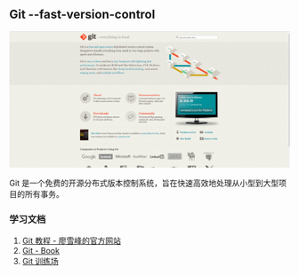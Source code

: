 ## Git  --fast-version-control

![](/assets/git-srm.com.png)

Git 是一个免费的开源分布式版本控制系统，旨在快速高效地处理从小型到大型项目的所有事务。

### 学习文档

1. [Git 教程 - 廖雪峰的官方网站](https://www.liaoxuefeng.com/wiki/896043488029600)
2. [Git - Book](https://git-scm.com/)
3. [Git 训练场](https://learngitbranching.js.org/)



